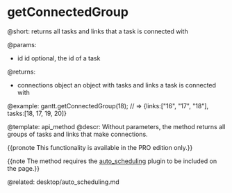 getConnectedGroup
=============


@short:
	returns all tasks and links that a task is connected with

@params:
* id		id			optional, the id of a task


@returns:
- connections		object			an object with tasks and links a task is connected with

@example:
gantt.getConnectedGroup(18);
// => {links:["16", "17", "18"], tasks:[18, 17, 19, 20]}


@template:	api_method
@descr:
Without parameters, the method returns all groups of tasks and links that make connections.

{{pronote This functionality is available in the PRO edition only.}}

{{note The method requires the [auto_scheduling](desktop/extensions_list.md#autoscheduling) plugin to be included on the page.}}

@related:
desktop/auto_scheduling.md

